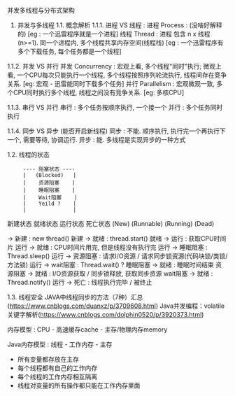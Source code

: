 并发多线程与分布式架构
1. 并发与多线程
1.1. 概念解析
1.1.1. 进程 VS 线程 :
进程 Process : (没啥好解释的)
	[eg : 一个迅雷程序就是一个进程]
线程 Thread : 进程 包含 n x 线程(n>=1). 同一个进程内, 多个线程共享内存空间(线程栈)
	[eg : 一个迅雷程序有多个下载任务, 每个任务都是一个线程]

1.1.2. 并发 VS 并行
并发 Concurrency : 宏观上看, 多个线程"同时"执行; 微观上看, 一个CPU每次只能执行一个线程, 多个线程按照序列轮流执行, 线程间存在竞争关系.
	[eg: 宏观 - 迅雷能同时下载多个任务]
并行 Parallelism : 宏观微观一致, 多个CPU同时执行多个线程, 线程之间没有竞争关系. 
	[eg: 多核CPU]

1.1.3. 串行 VS 并行	
串行 : 多个任务按顺序执行, 一个接一个
并行 : 多个任务同时执行

1.1.4. 同步 VS 异步 (能否开启新线程)
同步 : 不能. 顺序执行, 执行完一个再执行下一个, 需要等待, 协调运行.
异步 : 能. 多线程是实现异步的一种方式

1.2. 线程的状态

		 ---- 阻塞状态 ----
		 |   (Blocked)   |
		 |    资源阻塞    |
		 |    睡眠阻塞    |
		 |    Wait阻塞    |
		 |    Yeild ?    |
		 |               |
新建状态	就绪状态		运行状态    死亡状态
(New)	(Runnable)  (Running)  (Dead)
	
-> 新建 : new thread()
新建 -> 就绪 : thread.start()
就绪 -> 运行 : 获取CPU时间片
运行 -> 就绪 : CPU时间片用完, 但是线程没有执行完
运行 -> 睡眠阻塞 :  Thread.sleep()
运行 -> 资源阻塞 : 请求I/O资源 / 请求同步锁资源(代码块锁/类锁/方法锁)
运行 -> wait阻塞 : Thread.wait() ?
睡眠阻塞 -> 就绪 : 睡眠时间结束
资源阻塞 -> 就绪 : I/O资源获取 / 同步锁释放, 获取同步资源 
wait阻塞 -> 就绪 : Thread.notify()
运行 -> 死亡 : 线程执行完毕 / 被终止 


1.3. 线程安全
JAVA中线程同步的方法（7种）汇总(https://www.cnblogs.com/duanxz/p/3709608.html)
Java并发编程：volatile关键字解析(https://www.cnblogs.com/dolphin0520/p/3920373.html)

内存模型 :
CPU - 高速缓存cache - 主存/物理内存memory

Java内存模型 :
线程 - 工作内存 - 主存
* 所有变量都存放在主存
* 每个线程都有自己的工作内存
* 每个线程的工作内存相互隔离
* 线程对变量的所有操作都只能在工作内存里面





